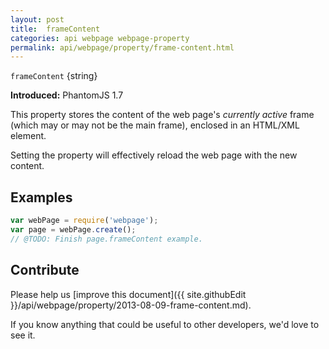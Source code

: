 ```yaml
---
layout: post
title:  frameContent
categories: api webpage webpage-property
permalink: api/webpage/property/frame-content.html
---
```


`frameContent` {string}

**Introduced:** PhantomJS 1.7

This property stores the content of the web page's _currently active_ frame (which may or may not be the main frame), enclosed in an HTML/XML element.

Setting the property will effectively reload the web page with the new content.

## Examples

```javascript
var webPage = require('webpage');
var page = webPage.create();
// @TODO: Finish page.frameContent example.
```

## Contribute

Please help us [improve this document]({{ site.githubEdit }}/api/webpage/property/2013-08-09-frame-content.md).

If you know anything that could be useful to other developers, we'd love to see it.



